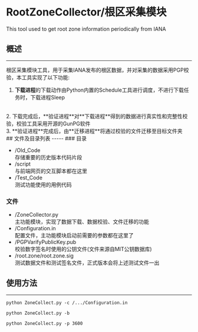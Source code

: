 # RootZoneCollector/根区采集模块

This tool used to get root zone information periodically from IANA   

## 概述
-----
根区采集模块工具，用于采集IANA发布的根区数据，并对采集的数据采用PGP校验，本工具实现了以下功能:   

1. **下载进程**的下载动作由Python内置的Schedule工具进行调度，不进行下载任务时，下载进程Sleep  
</br>
2. 下载完成后，**验证进程**对**下载进程**得到的数据进行真实性和完整性校验，校验工具采用开源的GunPG软件  
</br>
3. **验证进程**完成后，由**迁移进程**将通过校验的文件迁移至目标文件夹   
</br>	   
## 文件及目录列表
-----
### 目录
   
   
   
   
+ /Old_Code   
	存储重要的历史版本代码片段
+ /script   
	与前端网页的交互脚本都在这里
+ /Test_Code   
	测试功能使用的用例代码
   
### 文件
   
+ /ZoneCollector.py   
	主功能模块，实现了数据下载、数据校验、文件迁移的功能
+ /Configuration.in   
	配置文件，主功能模块启动前需要的参数都在这里了
+ /PGPVarifyPublicKey.pub   
	校验数字签名时使用的公钥文件(文件来源自MIT公钥数据库)
+ /root.zone/root.zone.sig   
	测试数据文件和测试签名文件，正式版本会将上述测试文件一出
   
## 使用方法
---
	python ZoneCollect.py -c /.../Configuration.in

	python ZoneCollect.py -b
	
	python ZoneCollect.py -p 3600

